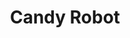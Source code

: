 ---
layout: item
raw_url: https://prdwebappstorage.blob.core.windows.net/kansaspattons/images/gallery-2009-10-31/img59123.jpg
thumb_url: https://prdwebappstorage.blob.core.windows.net/kansaspattons/images/gallery-2009-10-31/thumb_img59123.jpg
post: /kansaspattons/blog/2009/10/31/halloween.html
index: 6
title: Candy Robot
---